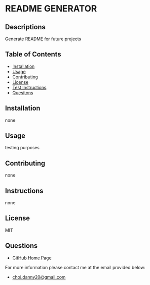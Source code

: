 
# README GENERATOR

## Descriptions

Generate README for future projects

## Table of Contents
* [Installation](##Installation)
* [Usage](##Usage)
* [Contributing](##Contributing)
* [License](##License)
* [Test Instructions](##Instructions)
* [Quesitons](##Questions)

##  Installation


none


## Usage

testing purposes

## Contributing

none

## Instructions

none

## License

MIT

## Questions 



* [GitHub Home Page](https://github.com/dchoi20)

For more information please contact me at the email provided below: 
* <choi.danny20@gmail.com>

